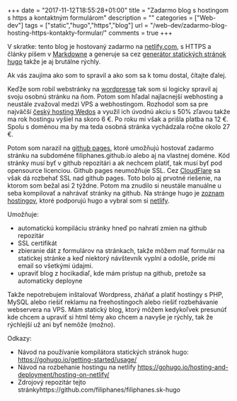 +++
date = "2017-11-12T18:55:28+01:00"
title = "Zadarmo blog s hostingom s https a kontaktným formulárom"
description = ""
categories = ["Web-dev"]
tags = ["static","hugo","https","blog"]
url = "/web-dev/zadarmo-blog-hosting-https-kontakty-formular/"
comments = true
+++

V skratke: tento blog je hostovaný zadarmo na [netlify.com](https://www.netlify.com), s HTTPS a články píšem v [Markdowne](https://github.com/adam-p/markdown-here/wiki/Markdown-Cheatsheet) a generuje sa cez [generátor statických stránok hugo](https://gohugo.io) takže je aj brutálne rýchly.

Ak vás zaujíma ako som to spravil a ako som sa k tomu dostal, čítajte ďalej.

Keďže som robil webstránky na [wordpresse](https://wordpress.org) tak som si logicky spravil aj svoju osobnú stránku na ňom.
Potom som hľadal najlacnejší webhosting a neustále zvažoval medzi VPS a webhostingom.
Rozhodol som sa pre najväčší [český hosting Wedos](https://wedos.sk) a využil ich úvodnú akciu s 50% zľavou takže ma rok hostingu vyšiel na skoro 6 €. Po roku mi však a prišla platba na 12 €.
Spolu s doménou ma by ma teda osobná stránka vychádzala ročne okolo 27 €.

Potom som narazil na [github pages](https://pages.github.com), ktoré umožňujú hostovať zadarmo stránku na subdoméne filiphanes.github.io alebo aj na vlastnej doméne. Kód stránky musí byť v github repozitári a ak nechcem platiť, tak musí byť pod opensource licenciou. Github pages neumožňuje SSL. Cez [CloudFlare](https://www.cloudflare.com) sa však dá rozbehať SSL nad github pages. Toto bolo aj prvotné riešenie, na ktorom som bežal asi 2 týždne. Potom ma znudilo si neustále manuálne u seba kompilovať a nahrávať stránky na github. Na stránge hugo je [zoznam hostingov](https://gohugo.io/hosting-and-deployment/), ktoré podporujú hugo a vybral som si [netlify](https://gohugo.io/hosting-and-deployment/hosting-on-netlify/).

Umožňuje:

 - automatickú kompiláciu stránky hneď po nahratí zmien na github repozitár
 - SSL certifikát
 - zbieranie dát z formulárov na stránkach, takže môžem mať formulár na statickej stránke a keď niektorý návštevník vyplní a odošle, príde mi email so všetkými údajmi.
 - upraviť blog z hocikadiaľ, kde mám prístup na github, pretože sa automaticky deployne

Takže nepotrebujem inštalovať Wordpress, zháňať a platiť hostingy s PHP, MySQL alebo riešiť reklamu na freehostingoch alebo riešiť rozbehávanie webservera na VPS. Mám statický blog, ktorý môžem kedykoľvek presunúť kde chcem a upraviť si html témy ako chcem a navyše je rýchly, tak že rýchlejší už ani byť nemôže (možno).

Odkazy:

 - Návod na používanie kompilátora statických stránok hugo: https://gohugo.io/getting-started/usage/
 - Návod na rozbehanie hostingu na netlify https://gohugo.io/hosting-and-deployment/hosting-on-netlify/
 - Zdrojový repozitár tejto stránkyhttps://github.com/filiphanes/filiphanes.sk-hugo
